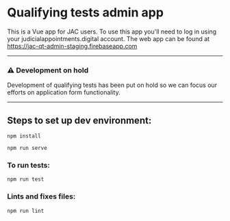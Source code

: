 # Qualifying tests admin app

This is a Vue app for JAC users. To use this app you'll need to log in using your judicialappointments.digital account.
The web app can be found at https://jac-qt-admin-staging.firebaseapp.com

---

### ⚠️ Development on hold

Development of qualifying tests has been put on hold so we can focus our efforts on application form functionality.

---

## Steps to set up dev environment:
```
npm install
```
```
npm run serve
```

### To run tests:
```
npm run test
```

### Lints and fixes files:
```
npm run lint
```
